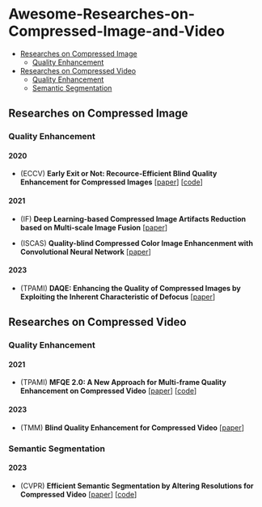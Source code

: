 # Awesome-Researches-on-Compressed-Image-and-Video
- [Researches on Compressed Image](#researches-on-compressed-image)
  - [Quality Enhancement](#quality-enhancement)
- [Researches on Compressed Video](#researches-on-compressed-video)
  - [Quality Enhancement](#quality-enhancement)
  - [Semantic Segmentation](#semantic-segmentation)

## Researches on Compressed Image
### Quality Enhancement
#### 2020
- (ECCV) **Early Exit or Not: Recource-Efficient Blind Quality Enhancement for Compressed Images** [[paper](https://arxiv.org/pdf/2006.16581.pdf)] [[code](https://github.com/RyanXingQL/RBQE)]
#### 2021
- (IF) **Deep Learning-based Compressed Image Artifacts Reduction based on Multi-scale Image Fusion** [[paper](https://www.sciencedirect.com/science/article/pii/S1566253520303857)]
  
- (ISCAS) **Quality-blind Compressed Color Image Enhancenment with Convolutional Neural Network** [[paper](https://ieeexplore.ieee.org/document/9401182)]
  
#### 2023
- (TPAMI) **DAQE: Enhancing the Quality of Compressed Images by Exploiting the Inherent Characteristic of Defocus** [[paper](https://ieeexplore.ieee.org/abstract/document/10073543/)]
  
## Researches on Compressed Video
### Quality Enhancement
#### 2021
- (TPAMI) **MFQE 2.0: A New Approach for Multi-frame Quality Enhancement on Compressed Video** [[paper](https://ieeexplore.ieee.org/document/8855019)] [[code](https://github.com/ryanxingql/mfqev2.0)]
#### 2023 
- (TMM) **Blind Quality Enhancement for Compressed Video** [[paper](https://ieeexplore.ieee.org/document/10343127)]
### Semantic Segmentation
#### 2023
- (CVPR) **Efficient Semantic Segmentation by Altering Resolutions for Compressed Video** [[paper](https://openaccess.thecvf.com/content/CVPR2023/papers/Hu_Efficient_Semantic_Segmentation_by_Altering_Resolutions_for_Compressed_Videos_CVPR_2023_paper.pdf)]
  [[code](https://github.com/THU-LYJ-Lab/AR-Seg)]
